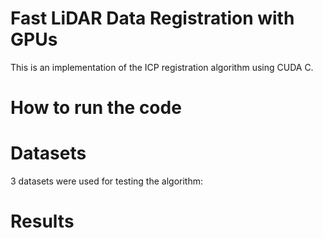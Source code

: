 # Fast LiDAR Data Registration with GPUs 

This is an implementation of the ICP registration algorithm using CUDA C.

# How to run the code


# Datasets

3 datasets were used for testing the algorithm:

# Results

